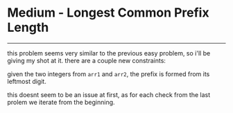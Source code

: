 # Medium - Longest Common Prefix Length

---

this problem seems very similar to the previous easy problem, so i'll be giving my shot at it. there are a couple new constraints:

given the two integers from `arr1` and `arr2`, the prefix is formed from its leftmost digit.

this doesnt seem to be an issue at first, as for each check from the last prolem we iterate from the beginning.
